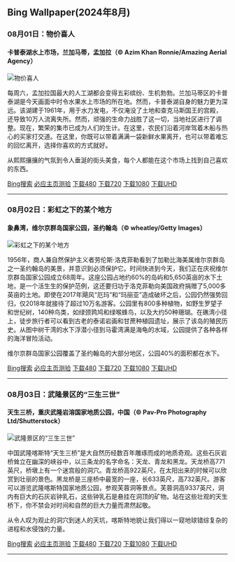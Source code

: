 ## Bing Wallpaper(2024年8月)
### 08月01日：物价喜人
#### 卡普泰湖水上市场，兰加马蒂，孟加拉（© Azim Khan Ronnie/Amazing Aerial Agency）

![物价喜人](https://cn.bing.com/th?id=OHR.KaptaiLake_ZH-CN9085738832_800x480.jpg&rf=LaDigue_800x480.jpg "物价喜人")

每周六，孟加拉国最大的人工湖都会变得五彩缤纷、生机勃勃。兰加马蒂区的卡普泰湖是今天画面中时令水果水上市场的所在地。然而，卡普泰湖自身的魅力更为深远。该湖建于1961年，用于水力发电，不仅淹没了土地和查克马斯国王的宫殿，还导致10万人流离失所。然而，顽强的生命力战胜了这一切，当地社区进行了调整。现在，繁荣的集市已成为人们的生计。在这里，农民们沿着河岸驾着木船与热心的买家打交道。在这里，你既可以带着满满一袋新鲜水果离开，也可以带着难忘的回忆离开，选择你喜欢的方式就好。

从熙熙攘攘的气氛到令人垂涎的街头美食，每个人都能在这个市场上找到自己喜欢的东西。

[Bing搜索](https://cn.bing.com/search?q=%e5%85%b0%e5%8a%a0%e9%a9%ac%e8%92%82+%e5%ad%9f%e5%8a%a0%e6%8b%89&form=hpcapt&filters=HpDate:"20240731_1600" "Bing Wallpaper 2024 8月 1")
[必应主页测验](https://cn.bing.com/search?q=Bing+homepage+quiz&filters=WQOskey:"HPQuiz_20240801_KaptaiLake"&FORM=HPQUIZ "必应主页测验 2024 8月 1")
[下载480](https://cn.bing.com/th?id=OHR.KaptaiLake_ZH-CN9085738832_800x480.jpg&rf=LaDigue_800x480.jpg "卡普泰湖水上市场，兰加马蒂，孟加拉")
[下载720](https://cn.bing.com/th?id=OHR.KaptaiLake_ZH-CN9085738832_1280x720.jpg&rf=LaDigue_1280x720.jpg "卡普泰湖水上市场，兰加马蒂，孟加拉")
[下载1080](https://cn.bing.com/th?id=OHR.KaptaiLake_ZH-CN9085738832_1920x1080.jpg&rf=LaDigue_1920x1080.jpg "卡普泰湖水上市场，兰加马蒂，孟加拉")
[下载UHD](https://cn.bing.com/th?id=OHR.KaptaiLake_ZH-CN9085738832_UHD.jpg&rf=LaDigue_UHD.jpg "卡普泰湖水上市场，兰加马蒂，孟加拉")

---
### 08月02日：彩虹之下的某个地方
#### 象鼻湾，维尔京群岛国家公园，圣约翰岛（© wheatley/Getty Images）

![彩虹之下的某个地方](https://cn.bing.com/th?id=OHR.TrunkBay_ZH-CN9268190655_800x480.jpg&rf=LaDigue_800x480.jpg "彩虹之下的某个地方")

1956年，商人兼自然保护主义者劳伦斯·洛克菲勒看到了加勒比海美属维尔京群岛之一圣约翰岛的美景，并意识到必须保护它。时间快进到今天，我们正在庆祝维尔京群岛国家公园成立68周年。这座公园占地约60%的岛屿和5,650英亩的水下土地，是一个活生生的保护范例，这还要归功于洛克菲勒向美国政府捐赠了5,000多英亩的土地。即使在2017年飓风“厄玛”和“玛丽亚”造成破坏之后，公园仍然强势回归，仅2018年就接待了超过10万名游客。公园里有800多种植物，如野生罗望子和世纪树，140种鸟类，如绿颈鹑鸠和绿喉蜂鸟，以及大约50种珊瑚。在礁湾小径上，徒步旅行者可以看到古老的泰诺岩画和甘蔗种植园遗址，展示了该岛的殖民历史。从图中树干湾的水下浮潜小径到马霍湾满是海龟的水域，公园提供了各种各样的海洋冒险活动。

维尔京群岛国家公园覆盖了圣约翰岛的大部分地区，公园40%的面积都在水下。

[Bing搜索](https://cn.bing.com/search?q=%e8%b1%a1%e9%bc%bb%e6%b9%be+%e5%9c%a3%e7%ba%a6%e7%bf%b0%e5%b2%9b&form=hpcapt&filters=HpDate:"20240801_1600" "Bing Wallpaper 2024 8月 2")
[必应主页测验](https://cn.bing.com/search?q=Bing+homepage+quiz&filters=WQOskey:"HPQuiz_20240802_TrunkBay"&FORM=HPQUIZ "必应主页测验 2024 8月 2")
[下载480](https://cn.bing.com/th?id=OHR.TrunkBay_ZH-CN9268190655_800x480.jpg&rf=LaDigue_800x480.jpg "象鼻湾，维尔京群岛国家公园，圣约翰岛")
[下载720](https://cn.bing.com/th?id=OHR.TrunkBay_ZH-CN9268190655_1280x720.jpg&rf=LaDigue_1280x720.jpg "象鼻湾，维尔京群岛国家公园，圣约翰岛")
[下载1080](https://cn.bing.com/th?id=OHR.TrunkBay_ZH-CN9268190655_1920x1080.jpg&rf=LaDigue_1920x1080.jpg "象鼻湾，维尔京群岛国家公园，圣约翰岛")
[下载UHD](https://cn.bing.com/th?id=OHR.TrunkBay_ZH-CN9268190655_UHD.jpg&rf=LaDigue_UHD.jpg "象鼻湾，维尔京群岛国家公园，圣约翰岛")

---
### 08月03日：武隆景区的“三生三世”
#### 天生三桥，重庆武隆岩溶国家地质公园，中国（© Pav-Pro Photography Ltd/Shutterstock）

![武隆景区的“三生三世”](https://cn.bing.com/th?id=OHR.WulongKarst_ZH-CN9386528384_800x480.jpg&rf=LaDigue_800x480.jpg "武隆景区的“三生三世”")

中国武隆喀斯特“天生三桥”是大自然历经数百年雕琢而成的地质奇观。这些石灰岩桥耸立在幽深的峡谷中，以三条龙的名字命名：天龙、青龙和黑龙。天龙桥高771英尺，桥墩上有一个迷宫般的洞穴。青龙桥高922英尺，在太阳出来的时候可以欣赏到壮丽的景色。黑龙桥是三座桥中最宽的一座，长633英尺，高732英尺。游客可以游览武隆喀斯特国家地质公园，参观芙蓉洞等景点。芙蓉洞高9337英尺，洞内有巨大的石灰岩钟乳石，这些钟乳石是悬挂在洞顶的矿物。站在这些壮观的天生桥下，你不禁会对时间和自然的巨大力量而肃然起敬。

从令人叹为观止的洞穴到迷人的天坑，喀斯特地貌让我们得以一窥地球错综复杂的进程和水侵蚀的力量。

[Bing搜索](https://cn.bing.com/search?q=%e5%a4%a9%e7%94%9f%e4%b8%89%e6%a1%a5+&form=hpcapt&filters=HpDate:"20240802_1600" "Bing Wallpaper 2024 8月 3")
[必应主页测验](https://cn.bing.com/search?q=Bing+homepage+quiz&filters=WQOskey:"HPQuiz_20240803_WulongKarst"&FORM=HPQUIZ "必应主页测验 2024 8月 3")
[下载480](https://cn.bing.com/th?id=OHR.WulongKarst_ZH-CN9386528384_800x480.jpg&rf=LaDigue_800x480.jpg "天生三桥，重庆武隆岩溶国家地质公园，中国")
[下载720](https://cn.bing.com/th?id=OHR.WulongKarst_ZH-CN9386528384_1280x720.jpg&rf=LaDigue_1280x720.jpg "天生三桥，重庆武隆岩溶国家地质公园，中国")
[下载1080](https://cn.bing.com/th?id=OHR.WulongKarst_ZH-CN9386528384_1920x1080.jpg&rf=LaDigue_1920x1080.jpg "天生三桥，重庆武隆岩溶国家地质公园，中国")
[下载UHD](https://cn.bing.com/th?id=OHR.WulongKarst_ZH-CN9386528384_UHD.jpg&rf=LaDigue_UHD.jpg "天生三桥，重庆武隆岩溶国家地质公园，中国")

---
